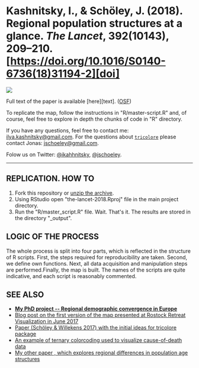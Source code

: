 # Kashnitsky, I., & Schöley, J. (2018). Regional population structures at a glance. _The Lancet_, 392(10143), 209–210. [https://doi.org/10.1016/S0140-6736(18)31194-2][doi]

[![][f1]][f1]


Full text of the paper is available [here][text]. ([OSF][osf])

To replicate the map, follow the instructions in "R/master-script.R" and, of course, feel free to explore in depth the chunks of code in "R" directory. 

If you have any questions, feel free to contact me: ilya.kashnitsky@gmail.com. For the questions about [`tricolore`][tri] please contact Jonas: jschoeley@gmail.com.

Folow us on Twitter: [@ikahhnitsky][ik], [@jschoeley][js].


[f1]: https://i.imgur.com/OFFShqF.png
[doi]: https://doi.org/10.1016/S0140-6736(18)31194-2
[osf]: https://osf.io/zac5x/
[ik]: https://twitter.com/ikashnitsky
[js]: https://twitter.com/jschoeley
[tri]: https://github.com/jschoeley/tricolore

***


## REPLICATION. HOW TO
1. Fork this repository or [unzip the archive][arch].
2. Using RStudio open "the-lancet-2018.Rproj" file in the main project directory.
3. Run the "R/master_script.R" file. 
Wait. That's it.
The results are stored in the directory "_output".

## LOGIC OF THE PROCESS
The whole process is split into four parts, which is reflected in the structure of R scripts. First, the steps required for reproducibility are taken. Second, we define own functions. Next, all data acquisition and manipulation steps are performed.Finally, the map is built. 
The names of the scripts are quite indicative, and each script is reasonably commented. 


## SEE ALSO
 - [**My PhD project -- Regional demographic convergence in Europe**][proj]
 - [Blog post on the first version of the map presented at Rostock Retreat Visualization in June 2017][post]
 - [Paper (Schöley & Willekens 2017) with the initial ideas for tricolore package][demres17]
 - [An example of ternary colorcoding used to visualize cause-of-death data][dr18]
 - [My other paper , which explores regional differences in population age structures][genus]



[genus]: https://doi.org/10.1186/s41118-017-0018-2
[arch]: https://ikashnitsky.github.io/share/1807-the-lancet-replicate/the-lancet-2018.zip
[proj]: https://osf.io/d4hjx/
[post]: https://ikashnitsky.github.io/2017/colorcoded-map/
[demres17]: https://doi.org/10.4054/DemRes.2017.36.21
[dr18]: https://github.com/ikashnitsky/demres-2018-geofacet
